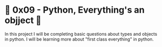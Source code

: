 # :shell: 0x09 - Python, Everything's an objject :shell:

In this project I will be completing basic questions about types and objects in python. I will be learning more about "first class everything" in python.
